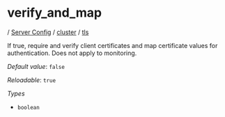 # verify_and_map

/ [Server Config](/ref/config/index.md) / [cluster](/ref/config/cluster/index.md) / [tls](/ref/config/cluster/tls/index.md) 

If true, require and verify client certificates and map certificate values for authentication. Does not apply to monitoring.

*Default value*: `false`

*Reloadable*: `true`

*Types*

- `boolean`


